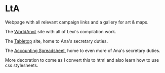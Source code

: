 # LtA
Webpage with all relevant campaign links and a gallery for art &amp; maps.

The [WorldAnvil](http://www.worldanvil.com/epic/oDytS1c3U5o65cgw7Yzq0gUFdz6f6o/join/lFYh-CIsA-RExHZd) site with all of Lexi's compilation work.

The [Tabletop](https://new.tableplop.com/join/keep-brawl-search-spider) site, home to Ana's secretary duties.

The [Accounting Spreadsheet](https://docs.google.com/spreadsheets/d/1piLg9X9GeZhkd5vz2IbA2fTla8D1TtA9XDi2Ix5oSlM/edit?gid=0#gid=0), home to even more of Ana's secretary duties.


More decoration to come as I convert this to html and also learn how to use css stylesheets.